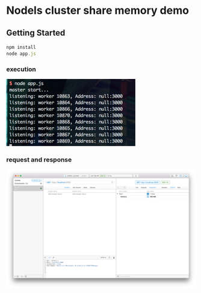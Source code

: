 # Nodels cluster share memory demo

## Getting Started
```javascript
npm install
node app.js
```

### execution
![Screenshot](images/execution.png)

### request and response
![Screenshot](images/paw.png)
